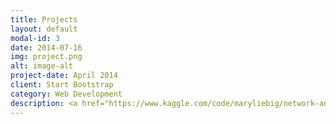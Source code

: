 ```yaml
---
title: Projects
layout: default
modal-id: 3
date: 2014-07-16
img: project.png
alt: image-alt
project-date: April 2014
client: Start Bootstrap
category: Web Development
description: <a href="https://www.kaggle.com/code/maryliebig/network-analysis-of-coverage-teams/notebook"><b>Network Analysis of Coverage Teams</b></a> <br> <i>NFL Big Data Bowl</i> <br> January 2022 <br> <br> <b>Lexicographically Least Square-Free Words</b> <br> <i>Polymath Jr. REU</i> <br> August 2021
---
```

